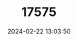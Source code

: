 ---
title: "17575"
category: "Platysaurus relictus"
draft: false
date: 2024-02-22 13:03:50
languages:
  English: ["Soutpansberg Flat Lizard"]
---